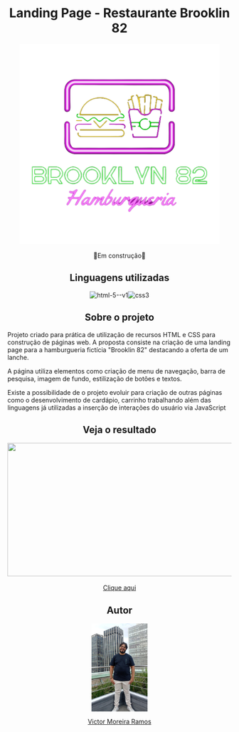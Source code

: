 <h1 align="center">Landing Page - Restaurante Brooklin 82</h1>

<p align="center"> <img src="https://github.com/TheV1k/hamburgueria-brooklin-82/blob/main/img/logo.png"></p>

<p align="center">🚧Em construção🚧</p>

<h2 align="center">Linguagens utilizadas</h2>

<p align="center"><img width="48" height="48" src="https://img.icons8.com/color/48/html-5--v1.png" alt="html-5--v1"/><img width="48" height="48" src="https://img.icons8.com/fluency/48/css3.png" alt="css3"/></p>


<h2 align="center"> Sobre o projeto </h2>

<p>Projeto criado para prática de utilização de recursos HTML e CSS para construção de páginas web. A proposta consiste na criação de uma landing page para a hamburgueria fictícia "Brooklin 82" destacando a oferta de um lanche.</p>

<p>A página utiliza elementos como criação de menu de navegação, barra de pesquisa, imagem de fundo, estilização de botões e textos. </p>

<p>Existe a possibilidade de o projeto evoluir para criação de outras páginas como o desenvolvimento de cardápio, carrinho trabalhando além das linguagens já utilizadas a inserção de interações do usuário via JavaScript</p>

<h2 align="center">Veja o resultado</h2>

[<img width="640" height="300" src="https://www.loom.com/embed/cd235b324b7e4b49b07d4990506de436?sid=2d06f449-7b02-4667-a466-1ea493929a25" frameborder="0" webkitallowfullscreen mozallowfullscreen allowfullscreen>](https://www.loom.com/share/cd235b324b7e4b49b07d4990506de436?sid=eb529f71-d54b-45bd-bad4-bf4f2f287576)

<p align="center"><a href="https://hamburgueria-brooklin-82.vercel.app/">Clique aqui</a></p>

<h2 align="center">Autor</h2>

<p align="center"><img align="center" src="https://github.com/TheV1k/hamburgueria-brooklin-82/blob/main/img/victor.jpeg" style="width:25%" ></p>

<p align= "center"><a href="https://www.linkedin.com/in/victor-moreira-ramos-2b91b479/">Victor Moreira Ramos</a></p>









